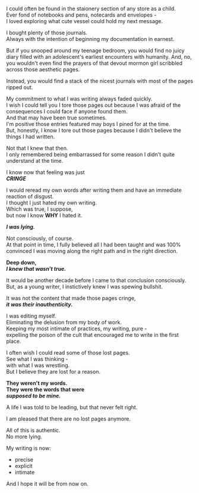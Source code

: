I could often be found in the staionery section of any store as a child.  
Ever fond of notebooks and pens, notecards and envelopes -  
I loved exploring what cute vessel could hold my next message.

I bought plenty of those journals.  
Always with the intention of beginning my documentation in earnest.

But if you snooped around my teenage bedroom, you would find no juicy diary filled with an adolescent's earliest encounters with humanity. And, no, you wouldn't even find the prayers of that devout mormon girl scribbled across those aesthetic pages.

Instead, you would find a stack of the nicest journals with most of the pages ripped out.

My commitment to what I was writing always faded quickly.  
I wish I could tell you I tore those pages out because I was afraid of the consequences I could face if anyone found them.  
And that may have been true sometimes.  
I'm positive those entries featured may boys I pined for at the time.  
But, honestly, I know I tore out those pages because I didn't believe the things I had written.

Not that I knew that then.  
I only remembered being embarrassed for some reason I didn't quite understand at the time.

I know now that feeling was just  
***CRINGE***

I would reread my own words after writing them and have an immediate reaction of disgust.  
I thought I just hated my own writing.  
Which was true, I suppose,  
but now I know **WHY** I hated it.

***I was lying.***

Not consciously, of course.  
At that point in time, I fully believed all I had been taught and was 100% convinced I was moving along the right path and in the right direction.

**Deep down,**  
***I knew that wasn't true.***

It would be another decade before I came to that conclusion consciously.  
But, as a young writer, I instictively knew I was spewing bullshit.

It was not the content that made those pages cringe,  
***it was their inauthenticity.***

I was editing myself.  
Eliminating the delusion from my body of work.  
Keeping my most intimate of practices, my writing, pure -  
expelling the poison of the cult that encouraged me to write in the first place.

I often wish I could read some of those lost pages.  
See what I was thinking -  
with what I was wrestling.  
But I believe they are lost for a reason.

**They weren't my words.**  
**They were the words that were**  
***supposed to be mine.***

A life I was told to be leading, but that never felt right.

I am pleased that there are no lost pages anymore.

All of this is authentic.  
No more lying.

My writing is now:
* precise
* explicit
* intimate

And I hope it will be from now on.
